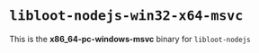 # `libloot-nodejs-win32-x64-msvc`

This is the **x86_64-pc-windows-msvc** binary for `libloot-nodejs`
